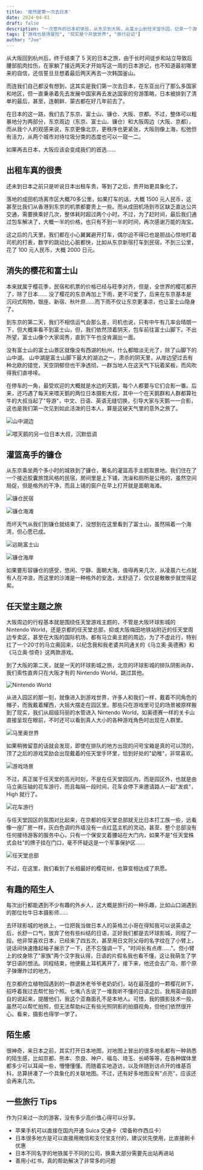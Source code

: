 ```yaml
---
title: '居然是第一次去日本'
date: 2024-04-01
draft: false
description: "一次意外的日本初体验，从东京到大阪，从富士山到任天堂乐园，记录一个游戏玩家眼中的日本之旅。"
tags: ["游戏也是场冒险", "现实是个开放世界", "旅行日记"]
author: "Joe"
---
```


从大阪回到杭州后，终于结束了 5 天的日本之旅，由于长时间徒步和站立导致后腰部肌肉拉伤，在家躺了接近两天才开始写这一周的日本游记，也不知道最初哪里来的自信，还信誓旦旦想着最后两天再去一次韩国釜山。

而连我们自己都没有想到，这其实是我们第一次去日本，在东亚出行了那么多国家和地区，但一直秉承着先去发展中国家再去发达国家的穷游策略，日本被排到了清单的最后，甚至，连朝鲜、蒙古都在好几年前去了。

在日本的这一路，我们去了东京、富士山、镰仓、大阪、京都。不过，整体可以粗暴地分为两部分，东京周边（东京、富士山、镰仓）和大阪周边（大阪、京都），而从我个人的观感来说，东京更像北京，更秩序也更紧张，大阪则像上海，松弛但有活力，从两个城市对待垃圾分类的态度也可以一窥一二。

如果再去日本，大阪应该会变成我们的首选……

## 出租车真的很贵

还未到日本之前只是听说日本出租车贵，等到了之后，贵开始更具象化了。

落地的成田机场离市区大概70多公里，如果打车的话，大概 1500 元人民币，这甚至比我们从香港到东京的机票都要贵上一些。而从成田机场到市区缺乏直达公共交通，需要换乘好几次，整体耗时超过两个小时。不过，为了赶时间，最后我们通过包车解决了，大概一半的价格，也只有不到一半的时间，再次感谢万能的淘宝。

这之后的几天里，我们都在小心翼翼避开打车，偶尔迫不得已也是胆战心惊地盯着司机的打表，数字的跳动比心脏都快，比如从东京新宿打车到民宿，不到三公里，花了 100 元人民币，大概 2000 日元。

## 消失的樱花和富士山

本来就属于樱花季，民宿和机票的价格已经与旺季对齐，但是，全世界的樱花都开了，除了日本……
没了樱花的东京再加上下雨，更不可爱了，后来在东京基本是沉闷式购物，银座、新宿、秋叶原……而下雨不仅让东京更凄凉，也让富士山隐身了。

到东京的第二天，我们不相信运气会那么差，司机也说，只有中午有几率会晴朗一下，但大概率看不到富士山，但，我们依然顶着阴天，包车前往富士山脚下。不出所望，富士山像个大家闺秀，直到下午也没肯漏出一面。

没有富士山的富士山景区就像没有西湖的杭州，什么都暗淡无光了，除了山脚下的山中湖。
山中湖是富士山脚下最大的湖泊之一，肃杀的阴天里，从岸边望过去有种北欧的错觉，天空阴郁但也干净透彻，一群当地人在这天气下玩着桨板，而风吹得我们直哆嗦。

在停车的一角，最受欢迎的大概就是水边的天鹅，每个人都要与它们合影一番。后来，还巧遇了每天来喂天鹅的两位日本摄影大叔，其中一个在天鹅群和人群都算社牛的大叔当起了"导游"，中文、日语、英语无缝切换，引导大家与天鹅一一合影，这也是我们第一次见到如此活泼的日本人，算是这破天气里的意外之旅了。

![山中湖边](/images/posts/first-time-in-japan/IMG_3933.webp)

![喂天鹅的另一位日本大叔，沉默低调](/images/posts/first-time-in-japan/IMG_3979.webp)

## 灌篮高手的镰仓

从东京乘坐两个多小时的城铁到了镰仓，著名的灌篮高手主题取景地。我们住在了一个接近胶囊旅馆风格的民宿，房间里是上下铺，洗澡和厕所是公用的，虽然空间局促，但是格外的干净，而且上铺的窗户在早上打开就是面朝海滩。

![镰仓民宿](/images/posts/first-time-in-japan/IMG_4050.webp)

![镰仓海滩](/images/posts/first-time-in-japan/IMG_4062.webp)

而坏天气从我们到镰仓就结束了，没想到在这里看到了富士山，虽然隔着一个海湾，但心愿已成。

![远眺富士山](/images/posts/first-time-in-japan/IMG_4099.webp)

![镰仓海岸](/images/posts/first-time-in-japan/IMG_4142.webp)

如果要形容镰仓的感受，悠闲、宁静、面朝大海，值得再来几次，从凌晨六七点就有人在冲浪，而这里的沙滩是一种格外的安逸，太舒适了，仅仅是散散步就觉得足矣。

## 任天堂主题之旅

大阪周边的行程基本就是围绕任天堂游戏主题的，不管是大阪环球影城的 Nintendo World，还是京都的任天堂总部，抑或大阪梅田地铁站附近的任天堂周边专卖区，甚至在大阪的国际机场，都有马立奥主题的周边，为了不虚此行，特别扛了一个20寸的马立奥回来，以纪念我和我老婆共同通关的《马立奥·奥德赛》和《马立奥·惊奇》这两款游戏。

到了大阪的第二天，就是一天的环球影城之旅，北京的环球影城的排队阴影尚存，我们索性直奔只在大阪才有的 Nintendo World，跳过其他。

![Nintendo World](/images/posts/first-time-in-japan/IMG_4616.webp)

从进入园区的那一刻，就像进入到游戏世界，许多人和我们一样，戴着不同角色的帽子，而我戴着耀西，大摇大摆走在园区里。那些只在游戏里可见的场景被原样搬到了现实，我们从超级玛丽的水管进入 Nintendo World，如奥德赛一样的关卡山直接呈现在眼前，不时还可以看到真人大小的各种游戏角色时出现在人群里。

![马里奥世界](/images/posts/first-time-in-japan/IMG_4281.webp)

如果稍微留意的话就会发现，即使在排队的地方出现的问号宝箱是真的可以顶的，顶了之后的游戏奖励会出现戴着的任天堂手环里，恰到好处的"幼稚"，非常喜欢。

![游戏场景](/images/posts/first-time-in-japan/IMG_4338.webp)

不过，真正属于任天堂的高光时刻，不是在任天堂园区内，而是园区外，也就是由马立奥压轴的花车游行，而且每隔一段时间，花车会停下来邀请路人一起"发疯"，High 就行了。

![花车游行](/images/posts/first-time-in-japan/IMG_4431.webp)

与任天堂园区的氛围对比起来，在京都的任天堂总部就无比日本打工族一些，远看像一座厂房一样，灰白色调的外墙没有一点红蓝主机的灵动，甚至，整个总部没有任何接待游客的服务中心，只有一个保安叉着腰站在大门内，如果不是"任天堂株式会社"的牌子挂在门口，毫不怀疑这是一个军事保护区……

![任天堂总部](/images/posts/first-time-in-japan/IMG_4519.webp)

不过，在这里，我们看到了长相最好的樱花树，也算变相达成了夙愿。

## 有趣的陌生人

每次出行都能遇到不少有趣的外乡人，这大概是旅行的一种乐趣，比如山口湖遇到的那位社牛日本摄影师……

去环球影城的地铁上，一位把我当做日本人的英格兰小哥在得知我可以说英语之后，长舒一口气，放弃了他有些纠结的日语，正好我们都是去环球影城，同程了一段。他非常喜欢日本，已经来了四五次，甚至用日文将父母的名字纹在了小臂上，说话间快速撸起袖子展示了一下，还不忘强调一下，"时间长有点疼……"。但小臂上的纹身除了"家族"两个汉字我认得，日语的片假名我也看不懂，这让我萌生了学学日语的想法。同程结束，他便戴上耳机离开了，接下来，他还会去广岛，那个原子弹爆炸过的地方。

在京都府立植物园遇到的一群退休老爷爷老奶奶们，站在最茂盛的一颗樱花树下，招呼着我过去帮忙拍个照。七嘴八舌说了一堆我听不懂的日语之后，我用英语自顾自的说起来，提醒他们，我这个亚裔面孔不是本地人。可惜，我的摄影技术一般，虽然可以帮忙拍照，但无法帮助纠正有些光照阴影的拍摄视角，但他们依然很开心。看来，摄影也得学一学了。

## 陌生感

很神奇，来日本之前，其实打开日本地图，对地图上冒出的很多地名都有一种熟悉的陌生感，比如京都、熊本、奈良、神户、福岛、琦玉、长崎等等，在各种媒体里都多少可以耳闻一些，懵懵懂懂。而随着实地造访，以及伴随到访点开的维基百科，总算拼凑了一个具象化的关联地图。不过，还有好多地图没有"点亮"，应该还会再来几次。

## 一些旅行 Tips

作为只来过一次的游客，没有多少高价值心得可以分享。

- 苹果手机可以直接在国内开通 Suica 交通卡（常备称作西瓜卡）
- 日本很多地方是可以直接用微信和支付宝支付的，建议优先使用，比直接刷卡优惠
- 日本不同名字的地铁属于不同的公司，换乘大部分需要先出站再进站
- 善用小红书，真的帮助解决了非常多的问题 